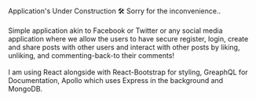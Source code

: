 Application's Under Construction 🛠 Sorry for the inconvenience..
</br>
</br>
Simple application akin to Facebook or Twitter or any social media application where we allow the users to have secure register, login, create and share posts with other users and interact with other posts by liking, unliking, and commenting-back-to their comments!
</br>
</br>
I am using React alongside with React-Bootstrap for styling, GreaphQL for Documentation, Apollo which uses Express in the background and MongoDB.
